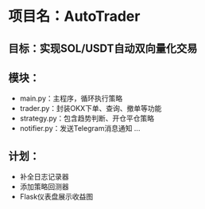 # 项目名：AutoTrader
## 目标：实现SOL/USDT自动双向量化交易
## 模块：
- main.py：主程序，循环执行策略
- trader.py：封装OKX下单、查询、撤单等功能
- strategy.py：包含趋势判断、开仓平仓策略
- notifier.py：发送Telegram消息通知
...
## 计划：
- 补全日志记录器
- 添加策略回测器
- Flask仪表盘展示收益图
